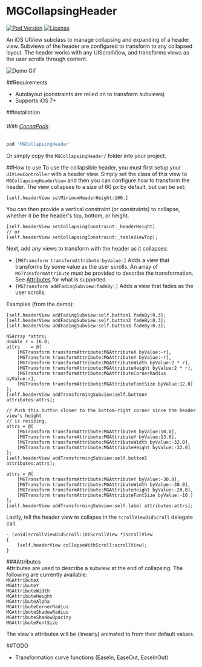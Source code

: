 # MGCollapsingHeader

[![Pod Version](https://img.shields.io/cocoapods/v/MGCollapsingHeader.svg?style=flat-square)](https://cocoapods.org/pods/MGCollapsingHeader)
[![License](https://img.shields.io/badge/license-MIT-red.svg?style=flat-square)](https://opensource.org/licenses/MIT)

An iOS UIView subclass to manage collapsing and expanding of a header view. Subviews of the header are configured to transform to any collapsed layout. The header works with any UIScrollView, and transforms views as the user scrolls through content.

![Demo Gif](Screenshots/mgch_demo.gif)

##Requirements
- Autolayout (constraints are relied on to transform subviews)
- Supports iOS 7+

##Installation
###### With [CocoaPods](https://cocoapods.org/):
```ruby
pod 'MGCollapsingHeader'
```

Or simply copy the `MGCollapsingHeader/` folder into your project.

##How to use
To use the collapsible header, you must first setup your `UIViewController` with a header view. Simply set the class of this view to `MGCollapsingHeaderView` and then you can configure how to transform the header. The view collapses to a size of 60 px by default, but can be set:
```objc
[self.headerView setMinimumHeaderHeight:100.]
```   
   
You can then provide a vertical constraint (or constraints) to collapse, whether it be the header's top, bottom, or height.  
```objc
[self.headerView setCollapsingConstraint:_headerHeight]
// or
[self.headerView setCollapsingConstraint:_tableViewTop];
```  

Next, add any views to transform with the header as it collapses:  
- `[MGTransform transformAttribute:byValue:]` Adds a view that transforms by some value as the user scrolls. An array of `MGTransformAttribute` must be provided to describe the transformation. See [Attributes](#attributes) for what is supported.
- `[MGTransform addFadingSubview:fadeBy:]` Adds a view that fades as the user scrolls.   

Examples (from the demo):   
```objc
[self.headerView addFadingSubview:self.button1 fadeBy:0.3];
[self.headerView addFadingSubview:self.button2 fadeBy:0.3];
[self.headerView addFadingSubview:self.button3 fadeBy:0.3];

NSArray *attrs;
double r = 16.0;
attrs    = @[
    [MGTransform transformAttribute:MGAttributeX byValue:-r],
    [MGTransform transformAttribute:MGAttributeY byValue:-r],
    [MGTransform transformAttribute:MGAttributeWidth byValue:2 * r],
    [MGTransform transformAttribute:MGAttributeHeight byValue:2 * r],
    [MGTransform transformAttribute:MGAttributeCornerRadius byValue:r],
    [MGTransform transformAttribute:MGAttributeFontSize byValue:12.0]
];
[self.headerView addTransformingSubview:self.button4 attributes:attrs];

// Push this button closer to the bottom-right corner since the header view's height
// is resizing.
attrs = @[
    [MGTransform transformAttribute:MGAttributeX byValue:10.0],
    [MGTransform transformAttribute:MGAttributeY byValue:13.0],
    [MGTransform transformAttribute:MGAttributeWidth byValue:-32.0],
    [MGTransform transformAttribute:MGAttributeHeight byValue:-32.0]
];
[self.headerView addTransformingSubview:self.button5 attributes:attrs];

attrs = @[
    [MGTransform transformAttribute:MGAttributeY byValue:-30.0],
    [MGTransform transformAttribute:MGAttributeWidth byValue:-30.0],
    [MGTransform transformAttribute:MGAttributeHeight byValue:-20.0],
    [MGTransform transformAttribute:MGAttributeFontSize byValue:-10.]
];
[self.headerView addTransformingSubview:self.label attributes:attrs];
```   
   
Lastly, tell the header view to collapse in the `scrollViewDidScroll` delegate call.
```objc
- (void)scrollViewDidScroll:(UIScrollView *)scrollView
{
    [self.headerView collapseWithScroll:scrollView];
}
```   
   
###Attributes   
Attributes are used to describe a subview at the end of collapsing. The following are currently available:   
`MGAttributeX`  
`MGAttributeY`  
`MGAttributeWidth`  
`MGAttributeHeight`  
`MGAttributeAlpha`  
`MGAttributeCornerRadius`  
`MGAttributeShadowRadius`  
`MGAttributeShadowOpacity`  
`MGAttributeFontSize`  

The view's attributes will be (linearly) animated to from their default values.   

##TODO
- Transformation curve functions (EaseIn, EaseOut, EaseInOut)   
